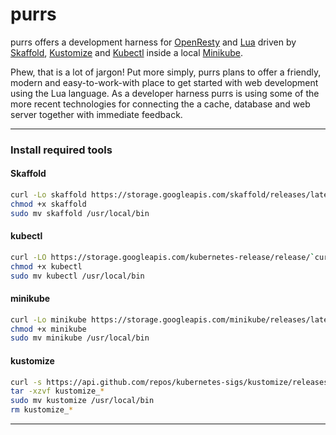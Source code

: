 # purrs

purrs offers a development harness for [OpenResty](https://openresty.org) and [Lua](https://www.lua.org/) driven by [Skaffold](https://skaffold.dev/), [Kustomize](https://kustomize.io/) and [Kubectl](https://kubernetes.io/docs/tasks/tools/install-kubectl/) inside a local [Minikube](https://kubernetes.io/docs/tasks/tools/install-minikube/).

Phew, that is a lot of jargon! Put more simply, purrs plans to offer a friendly, modern and easy-to-work-with place to get started with web development using the Lua language. As a developer harness purrs is using some of the more recent technologies for connecting the a cache, database and web server together with immediate feedback.

---
### Install required tools

#### Skaffold

```bash
curl -Lo skaffold https://storage.googleapis.com/skaffold/releases/latest/skaffold-linux-amd64
chmod +x skaffold
sudo mv skaffold /usr/local/bin
```

#### kubectl

```bash
curl -LO https://storage.googleapis.com/kubernetes-release/release/`curl -s https://storage.googleapis.com/kubernetes-release/release/stable.txt`/bin/linux/amd64/kubectl
chmod +x kubectl
sudo mv kubectl /usr/local/bin
```

#### minikube

```bash
curl -Lo minikube https://storage.googleapis.com/minikube/releases/latest/minikube-linux-amd64
chmod +x minikube
sudo mv minikube /usr/local/bin
```

#### kustomize

```bash
curl -s https://api.github.com/repos/kubernetes-sigs/kustomize/releases | grep browser_download | grep linux | cut -d '"' -f 4 | grep /kustomize/v | sort | tail -n 1 | xargs curl -O -L
tar -xzvf kustomize_*
sudo mv kustomize /usr/local/bin
rm kustomize_*
```

---

